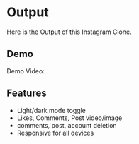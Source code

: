 
# Output

Here is the Output of this Instagram Clone.


## Demo

Demo Video:


## Features

- Light/dark mode toggle
- Likes, Comments, Post video/image
- comments, post, account deletion
- Responsive for all devices


